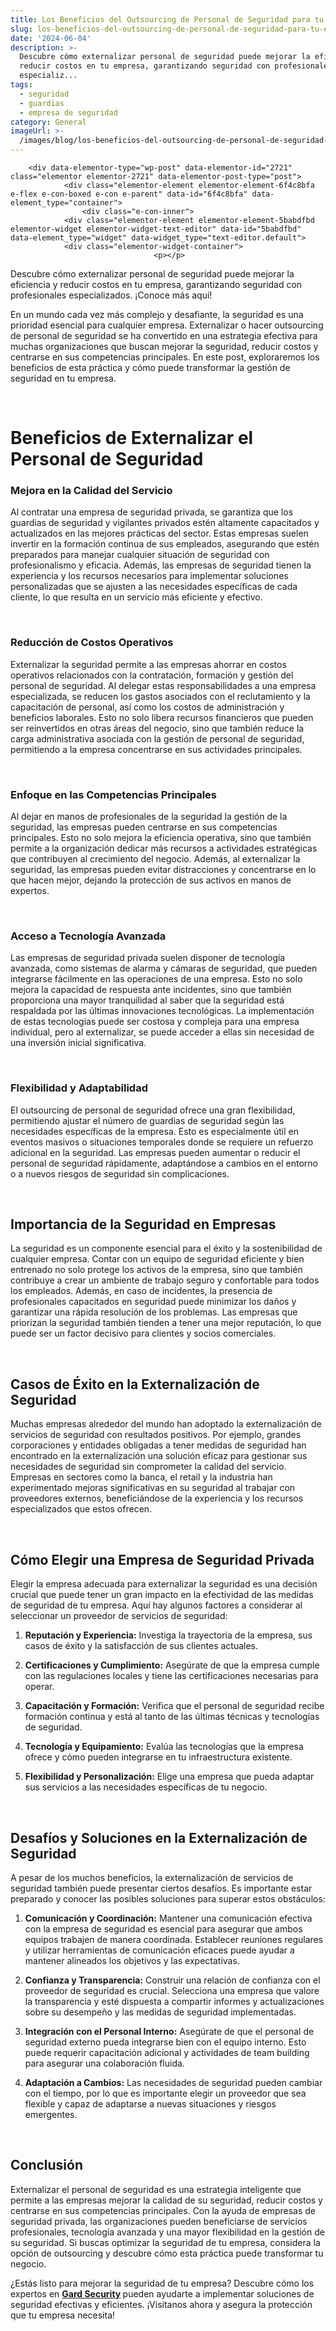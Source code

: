 ```yaml
---
title: Los Beneficios del Outsourcing de Personal de Seguridad para tu Empresa
slug: los-beneficios-del-outsourcing-de-personal-de-seguridad-para-tu-empresa
date: '2024-06-04'
description: >-
  Descubre cómo externalizar personal de seguridad puede mejorar la eficiencia y
  reducir costos en tu empresa, garantizando seguridad con profesionales
  especializ...
tags:
  - seguridad
  - guardias
  - empresa de seguridad
category: General
imageUrl: >-
  /images/blog/los-beneficios-del-outsourcing-de-personal-de-seguridad-para-tu-empresa.jpg
---
```


		<div data-elementor-type="wp-post" data-elementor-id="2721" class="elementor elementor-2721" data-elementor-post-type="post">
				<div class="elementor-element elementor-element-6f4c8bfa e-flex e-con-boxed e-con e-parent" data-id="6f4c8bfa" data-element_type="container">
					<div class="e-con-inner">
				<div class="elementor-element elementor-element-5babdfbd elementor-widget elementor-widget-text-editor" data-id="5babdfbd" data-element_type="widget" data-widget_type="text-editor.default">
				<div class="elementor-widget-container">
									<p></p>
<p>Descubre cómo externalizar personal de seguridad puede mejorar la eficiencia y reducir costos en tu empresa, garantizando seguridad con profesionales especializados. ¡Conoce más aquí!</p>
<p></p>
<p></p>
<p>En un mundo cada vez más complejo y desafiante, la seguridad es una prioridad esencial para cualquier empresa. Externalizar o hacer outsourcing de personal de seguridad se ha convertido en una estrategia efectiva para muchas organizaciones que buscan mejorar la seguridad, reducir costos y centrarse en sus competencias principales. En este post, exploraremos los beneficios de esta práctica y cómo puede transformar la gestión de seguridad en tu empresa.</p><p><br></p>
<p></p>
<p></p>
<h1 class="wp-block-heading">Beneficios de Externalizar el Personal de Seguridad</h1>
<p></p>
<p></p>
<h3 class="wp-block-heading" id="h-mejora-en-la-calidad-del-servicio">Mejora en la Calidad del Servicio</h3>
<p></p>
<p></p>
<p>Al contratar una empresa de seguridad privada, se garantiza que los guardias de seguridad y vigilantes privados estén altamente capacitados y actualizados en las mejores prácticas del sector. Estas empresas suelen invertir en la formación continua de sus empleados, asegurando que estén preparados para manejar cualquier situación de seguridad con profesionalismo y eficacia. Además, las empresas de seguridad tienen la experiencia y los recursos necesarios para implementar soluciones personalizadas que se ajusten a las necesidades específicas de cada cliente, lo que resulta en un servicio más eficiente y efectivo.</p><p><br></p>
<p></p>
<p></p>
<h3 class="wp-block-heading" id="h-reduccion-de-costos-operativos">Reducción de Costos Operativos</h3>
<p></p>
<p></p>
<p>Externalizar la seguridad permite a las empresas ahorrar en costos operativos relacionados con la contratación, formación y gestión del personal de seguridad. Al delegar estas responsabilidades a una empresa especializada, se reducen los gastos asociados con el reclutamiento y la capacitación de personal, así como los costos de administración y beneficios laborales. Esto no solo libera recursos financieros que pueden ser reinvertidos en otras áreas del negocio, sino que también reduce la carga administrativa asociada con la gestión de personal de seguridad, permitiendo a la empresa concentrarse en sus actividades principales.</p><p><br></p>
<p></p>
<p></p>
<h3 class="wp-block-heading" id="h-enfoque-en-las-competencias-principales">Enfoque en las Competencias Principales</h3>
<p></p>
<p></p>
<p>Al dejar en manos de profesionales de la seguridad la gestión de la seguridad, las empresas pueden centrarse en sus competencias principales. Esto no solo mejora la eficiencia operativa, sino que también permite a la organización dedicar más recursos a actividades estratégicas que contribuyen al crecimiento del negocio. Además, al externalizar la seguridad, las empresas pueden evitar distracciones y concentrarse en lo que hacen mejor, dejando la protección de sus activos en manos de expertos.</p><p><br></p>
<p></p>
<p></p>
<h3 class="wp-block-heading" id="h-acceso-a-tecnologia-avanzada">Acceso a Tecnología Avanzada</h3>
<p></p>
<p></p>
<p>Las empresas de seguridad privada suelen disponer de tecnología avanzada, como sistemas de alarma y cámaras de seguridad, que pueden integrarse fácilmente en las operaciones de una empresa. Esto no solo mejora la capacidad de respuesta ante incidentes, sino que también proporciona una mayor tranquilidad al saber que la seguridad está respaldada por las últimas innovaciones tecnológicas. La implementación de estas tecnologías puede ser costosa y compleja para una empresa individual, pero al externalizar, se puede acceder a ellas sin necesidad de una inversión inicial significativa.</p><p><br></p>
<p></p>
<p></p>
<h3 class="wp-block-heading" id="h-flexibilidad-y-adaptabilidad">Flexibilidad y Adaptabilidad</h3>
<p></p>
<p></p>
<p>El outsourcing de personal de seguridad ofrece una gran flexibilidad, permitiendo ajustar el número de guardias de seguridad según las necesidades específicas de la empresa. Esto es especialmente útil en eventos masivos o situaciones temporales donde se requiere un refuerzo adicional en la seguridad. Las empresas pueden aumentar o reducir el personal de seguridad rápidamente, adaptándose a cambios en el entorno o a nuevos riesgos de seguridad sin complicaciones.</p><p><br></p>
<p></p>
<p></p>
<h2 class="wp-block-heading" id="h-importancia-de-la-seguridad-en-empresas">Importancia de la Seguridad en Empresas</h2>
<p></p>
<p></p>
<p>La seguridad es un componente esencial para el éxito y la sostenibilidad de cualquier empresa. Contar con un equipo de seguridad eficiente y bien entrenado no solo protege los activos de la empresa, sino que también contribuye a crear un ambiente de trabajo seguro y confortable para todos los empleados. Además, en caso de incidentes, la presencia de profesionales capacitados en seguridad puede minimizar los daños y garantizar una rápida resolución de los problemas. Las empresas que priorizan la seguridad también tienden a tener una mejor reputación, lo que puede ser un factor decisivo para clientes y socios comerciales.</p><p><br></p>
<p></p>
<p></p>
<h2 class="wp-block-heading" id="h-casos-de-exito-en-la-externalizacion-de-seguridad">Casos de Éxito en la Externalización de Seguridad</h2>
<p></p>
<p></p>
<p>Muchas empresas alrededor del mundo han adoptado la externalización de servicios de seguridad con resultados positivos. Por ejemplo, grandes corporaciones y entidades obligadas a tener medidas de seguridad han encontrado en la externalización una solución eficaz para gestionar sus necesidades de seguridad sin comprometer la calidad del servicio. Empresas en sectores como la banca, el retail y la industria han experimentado mejoras significativas en su seguridad al trabajar con proveedores externos, beneficiándose de la experiencia y los recursos especializados que estos ofrecen.</p><p><br></p>
<p></p>
<p></p>
<h2 class="wp-block-heading" id="h-como-elegir-una-empresa-de-seguridad-privada">Cómo Elegir una Empresa de Seguridad Privada</h2>
<p></p>
<p></p>
<p>Elegir la empresa adecuada para externalizar la seguridad es una decisión crucial que puede tener un gran impacto en la efectividad de las medidas de seguridad de tu empresa. Aquí hay algunos factores a considerar al seleccionar un proveedor de servicios de seguridad:</p>
<p></p>
<p></p>
<ol class="wp-block-list"><p></p>
<li><strong>Reputación y Experiencia:</strong> Investiga la trayectoria de la empresa, sus casos de éxito y la satisfacción de sus clientes actuales.</li>
<p></p>
<p></p>
<li><strong>Certificaciones y Cumplimiento:</strong> Asegúrate de que la empresa cumple con las regulaciones locales y tiene las certificaciones necesarias para operar.</li>
<p></p>
<p></p>
<li><strong>Capacitación y Formación:</strong> Verifica que el personal de seguridad recibe formación continua y está al tanto de las últimas técnicas y tecnologías de seguridad.</li>
<p></p>
<p></p>
<li><strong>Tecnología y Equipamiento:</strong> Evalúa las tecnologías que la empresa ofrece y cómo pueden integrarse en tu infraestructura existente.</li>
<p></p>
<p></p>
<li><strong>Flexibilidad y Personalización:</strong> Elige una empresa que pueda adaptar sus servicios a las necesidades específicas de tu negocio.</li></ol><div><br></div><ol>
<p></p>
</ol>
<p></p>
<p></p>
<h2 class="wp-block-heading" id="h-desafios-y-soluciones-en-la-externalizacion-de-seguridad">Desafíos y Soluciones en la Externalización de Seguridad</h2>
<p></p>
<p></p>
<p>A pesar de los muchos beneficios, la externalización de servicios de seguridad también puede presentar ciertos desafíos. Es importante estar preparado y conocer las posibles soluciones para superar estos obstáculos:</p>
<p></p>
<p></p>
<ol class="wp-block-list"><p></p>
<li><strong>Comunicación y Coordinación:</strong> Mantener una comunicación efectiva con la empresa de seguridad es esencial para asegurar que ambos equipos trabajen de manera coordinada. Establecer reuniones regulares y utilizar herramientas de comunicación eficaces puede ayudar a mantener alineados los objetivos y las expectativas.</li>
<p></p>
<p></p>
<li><strong>Confianza y Transparencia:</strong> Construir una relación de confianza con el proveedor de seguridad es crucial. Selecciona una empresa que valore la transparencia y esté dispuesta a compartir informes y actualizaciones sobre su desempeño y las medidas de seguridad implementadas.</li>
<p></p>
<p></p>
<li><strong>Integración con el Personal Interno:</strong> Asegúrate de que el personal de seguridad externo pueda integrarse bien con el equipo interno. Esto puede requerir capacitación adicional y actividades de team building para asegurar una colaboración fluida.</li>
<p></p>
<p></p>
<li><strong>Adaptación a Cambios:</strong> Las necesidades de seguridad pueden cambiar con el tiempo, por lo que es importante elegir un proveedor que sea flexible y capaz de adaptarse a nuevas situaciones y riesgos emergentes.</li></ol><div><br></div><ol>
<p></p>
</ol>
<p></p>
<p></p>
<h2 class="wp-block-heading" id="h-conclusion">Conclusión</h2>
<p></p>
<p></p>
<p>Externalizar el personal de seguridad es una estrategia inteligente que permite a las empresas mejorar la calidad de su seguridad, reducir costos y centrarse en sus competencias principales. Con la ayuda de empresas de seguridad privada, las organizaciones pueden beneficiarse de servicios profesionales, tecnología avanzada y una mayor flexibilidad en la gestión de su seguridad. Si buscas optimizar la seguridad de tu empresa, considera la opción de outsourcing y descubre cómo esta práctica puede transformar tu negocio.</p>
<p></p>
<p></p>
<p>¿Estás listo para mejorar la seguridad de tu empresa? Descubre cómo los expertos en <b><a href="https://gard.cl" rel="noopener noreferrer" target="_blank">Gard Security</a> </b>pueden ayudarte a implementar soluciones de seguridad efectivas y eficientes. ¡Visítanos ahora y asegura la protección que tu empresa necesita!</p>
<p></p>								</div>
				</div>
					</div>
				</div>
				</div>
		

